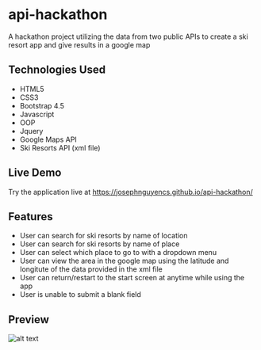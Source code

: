 # api-hackathon
A hackathon project utilizing the data from two public APIs to create a ski resort app and give results in a google map

## Technologies Used
* HTML5
* CSS3
* Bootstrap 4.5
* Javascript
* OOP
* Jquery
* Google Maps API
* Ski Resorts API (xml file)

## Live Demo
Try the application live at https://josephnguyencs.github.io/api-hackathon/

## Features
* User can search for ski resorts by name of location
* User can search for ski resorts by name of place
* User can select which place to go to with a dropdown menu
* User can view the area in the google map using the latitude and longitute of the data provided in the xml file
* User can return/restart to the start screen at anytime while using the app
* User is unable to submit a blank field

## Preview
![alt text](public/assets/preview.gif)
